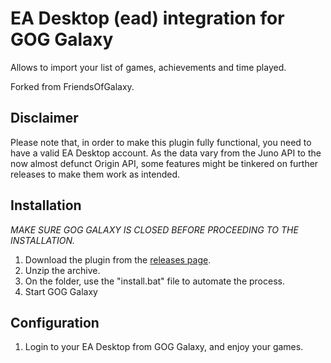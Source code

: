 # EA Desktop (ead) integration for GOG Galaxy

Allows to import your list of games, achievements and time played.

Forked from FriendsOfGalaxy.

## Disclaimer

Please note that, in order to make this plugin fully functional, you need to have a valid EA Desktop account.
As the data vary from the Juno API to the now almost defunct Origin API, some features might be tinkered on further releases to make them work as intended.

## Installation

*MAKE SURE GOG GALAXY IS CLOSED BEFORE PROCEEDING TO THE INSTALLATION.*

1. Download the plugin from the [releases page](https://github.com/BellezaEmporium/galaxy-integration-ead/releases).
2. Unzip the archive.
3. On the folder, use the "install.bat" file to automate the process.
4. Start GOG Galaxy

## Configuration

1) Login to your EA Desktop from GOG Galaxy, and enjoy your games.
